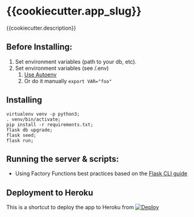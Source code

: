 # {{cookiecutter.app_slug}}

{{cookiecutter.description}}

## Before Installing:
1. Set environment variables (path to your db, etc).
2. Set environment variables (see /.env)
    1. [Use Autoenv](https://github.com/kennethreitz/autoenv)
    2. Or do it manually ```export VAR="foo"```


## Installing
```
virtualenv venv -p python3;
. venv/bin/activate;
pip install -r requirements.txt;
flask db upgrade;
flask seed;
flask run;
```

## Running the server & scripts:
 * Using Factory Functions best practices based on the [Flask CLI guide](http://flask.pocoo.org/docs/0.12/cli/#factory-functions)

## Deployment to Heroku
This is a shortcut to deploy the app to Heroku from 
[![Deploy](https://www.herokucdn.com/deploy/button.svg)](https://heroku.com/deploy?template=https://github.com/{{cookiecutter.github_user}}/{{cookiecutter.app_slug}})
